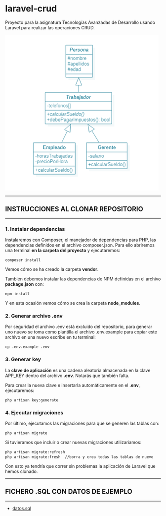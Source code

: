 # laravel-crud
Proyecto para la asignatura Tecnologías Avanzadas de Desarrollo usando Laravel para realizar las operaciones CRUD.


![UML](https://github.com/anmamebo/laravel-crud/blob/main/enunciado.png)

---
## INSTRUCCIONES AL CLONAR REPOSITORIO
---
### 1. Instalar dependencias

Instalaremos con Composer, el manejador de dependencias para PHP, las dependencias definidos en el archivo composer.json. Para ello abriremos una terminal **en la carpeta del proyecto** y ejecutaremos:

```
composer install
```

Vemos cómo se ha creado la carpeta **vendor**.

También debemos instalar las dependencias de NPM definidas en el archivo **package.json** con:

```
npm install
```

Y en esta ocasión vemos cómo se crea la carpeta **node_modules**.


### 2. Generar archivo .env

Por seguridad el archivo .env está excluido del repositorio, para generar uno nuevo se toma como plantilla el archivo .env.example para copiar este archivo en una nuevo escribe en tu terminal:

```
cp .env.example .env
```

### 3. Generar key

La **clave de aplicación** es una cadena aleatoria almacenada en la clave APP_KEY dentro del archivo **.env**. Notarás que también falta.

Para crear la nueva clave e insertarla automáticamente en el **.env**, ejecutaremos:

```
php artisan key:generate
```

### 4. Ejecutar migraciones

Por último, ejecutamos las migraciones para que se generen las tablas con:

```
php artisan migrate
```

Si tuvieramos que incluir o crear nuevas migraciones utilizaríamos:

```
php artisan migrate:refresh 
php artisan migrate:fresh  //borra y crea todas las tablas de nuevo
```

Con esto ya tendría que correr sin problemas la aplicación de Laravel que hemos clonado.

---
## FICHERO .SQL CON DATOS DE EJEMPLO
---

- [datos.sql](https://github.com/anmamebo/laravel-crud/blob/main/database/datos.sql)